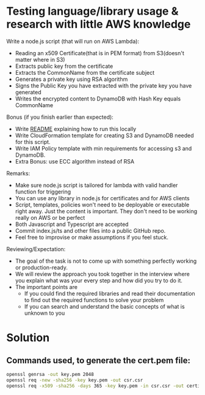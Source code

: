 # Testing language/library usage & research with little AWS knowledge

Write a node.js script (that will run on AWS Lambda):

- Reading an x509 Certificate(that is in PEM format) from S3(doesn't matter where in S3)
- Extracts public key from the certificate
- Extracts the CommonName from the certificate subject
- Generates a private key using RSA algorithm
- Signs the Public Key you have extracted with the private key you have generated
- Writes the encrypted content to DynamoDB with Hash Key equals CommonName

Bonus (if you finish earlier than expected):

- Write [README](http://readme.md/) explaining how to run this locally
- Write CloudFormation template for creating S3 and DynamoDB needed for this script.
- Write IAM Policy template with min requirements for accessing s3 and DynamoDB.
- Extra Bonus: use ECC algorithm instead of RSA

Remarks:

- Make sure node.js script is tailored for lambda with valid handler function for triggering
- You can use any library in node.js for certificates and for AWS clients
- Script, templates, policies won't need to be deployable or executable right away. Just the content is important. They don't need to be working really on AWS or be perfect
- Both Javascript and Typescript are accepted
- Commit index.js/ts and other files into a public GitHub repo.
- Feel free to improvise or make assumptions if you feel stuck.

Reviewing/Expectation:

- The goal of the task is not to come up with something perfectly working or production-ready.
- We will review the approach you took together in the interview where you explain what was your every step and how did you try to do it.
- The important points are
  - If you could find the required libraries and read their documentation to find out the required functions to solve your problem
  - If you can search and understand the basic concepts of what is unknown to you

# Solution

## Commands used, to generate the cert.pem file:

```sh
openssl genrsa -out key.pem 2048
openssl req -new -sha256 -key key.pem -out csr.csr
openssl req -x509 -sha256 -days 365 -key key.pem -in csr.csr -out certificate.pem
```
